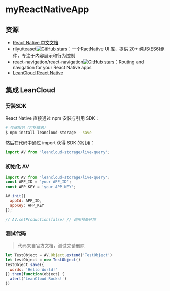 # myReactNativeApp

## 资源

- [React Native 中文文档](http://t.cn/RHHw6sN)
- rilyu/teaset[![GitHub stars](https://img.shields.io/github/stars/rilyu/teaset.svg?style=social&label=Stars)](https://github.com/rilyu/teaset)：一个RactNative UI 库，提供 20+ 纯JS(ES6)组件，专注于内容展示和行为控制
- react-navigation/react-navigation[![GitHub stars](https://img.shields.io/github/stars/react-navigation/react-navigation.svg?style=social&label=Stars)](https://github.com/react-navigation/react-navigation)：Routing and navigation for your React Native apps
- [LeanCloud React Native](https://goo.gl/t5AgtV)

## 集成 LeanCloud

### 安装SDK

React Native 直接通过 npm 安装与引用 SDK：

```bash
# 存储服务（包括推送）
$ npm install leancloud-storage --save
```

然后在代码中通过 import 获得 SDK 的引用：

```js
import AV from 'leancloud-storage/live-query';
```

### 初始化 AV

```js
import AV from 'leancloud-storage/live-query';
const APP_ID = 'your APP_ID';
const APP_KEY = 'your APP_KEY';

AV.init({
  appId: APP_ID,
  appKey: APP_KEY
});

// AV.setProduction(false) // 调用预备环境
```

### 测试代码

> 代码来自官方文档，测试完请删除

```js
let TestObject = AV.Object.extend('TestObject')
let testObject = new TestObject()
testObject.save({
  words: 'Hello World!'
}).then(function(object) {
  alert('LeanCloud Rocks!')
})
```
